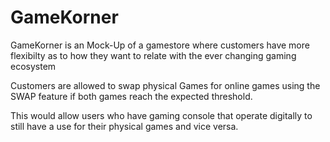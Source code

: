 # GameKorner
  GameKorner is an Mock-Up of a gamestore where customers have more flexibilty as to how they want to relate with the ever changing gaming ecosystem



  Customers are allowed to swap physical Games for online games using the SWAP feature if both games reach the expected threshold.



  This would allow users who have gaming console that operate digitally to still have a use for their physical games and vice versa.
